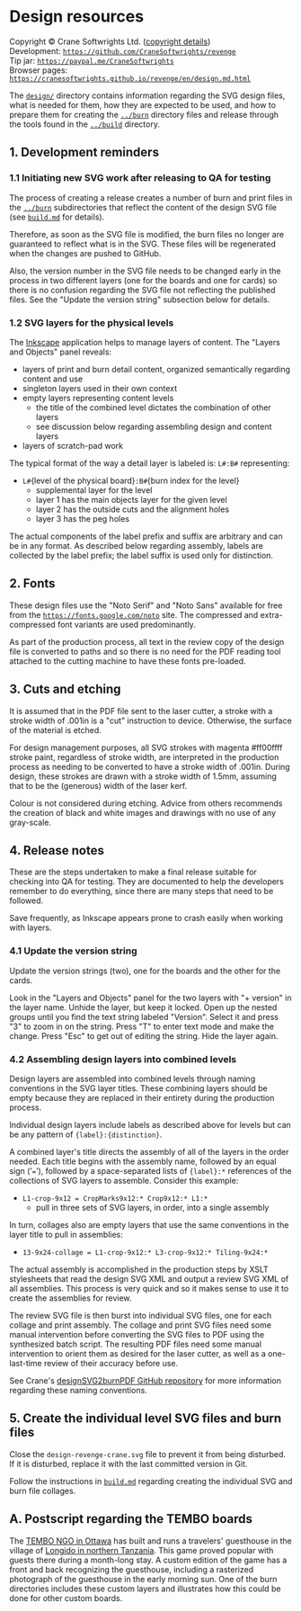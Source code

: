 # Design resources

Copyright © Crane Softwrights Ltd. ([copyright details](../LICENSE))  
Development: [`https://github.com/CraneSoftwrights/revenge`](https://github.com/CraneSoftwrights/revenge)  
Tip jar: [`https://paypal.me/CraneSoftwrights`](https://paypal.me/CraneSoftwrights)  
Browser pages: [`https://cranesoftwrights.github.io/revenge/en/design.md.html`](https://cranesoftwrights.github.io/revenge/en/design.md.html)  

The [`design/`](../design) directory contains information regarding the SVG design files, what is needed for them, how they are expected to be used, and how to prepare them for creating the [`../burn`](burn.md) directory files and release through the tools found in the [`../build`](build.md) directory.

## 1. Development reminders

### 1.1 Initiating new SVG work after releasing to QA for testing

The process of creating a release creates a number of burn and print files in the [`../burn`](../burn) subdirectories that reflect the content of the design SVG file (see [`build.md`](build.md) for details).

Therefore, as soon as the SVG file is modified, the burn files no longer are guaranteed to reflect what is in the SVG. These files will be regenerated when the changes are pushed to GitHub.

Also, the version number in the SVG file needs to be changed early in the process in two different layers (one for the boards and one for cards) so there is no confusion regarding the SVG file not reflecting the published files. See the "Update the version string" subsection below for details.

### 1.2 SVG layers for the physical levels

The [Inkscape](https://inkscape.org) application helps to manage layers of content. The "Layers and Objects" panel reveals:

- layers of print and burn detail content, organized semantically regarding content and use
- singleton layers used in their own context
- empty layers representing content levels
  - the title of the combined level dictates the combination of other layers
  - see discussion below regarding assembling design and content layers
- layers of scratch-pad work

The typical format of the way a detail layer is labeled is: `L#:B#` representing:

- `L#`{level of the physical board}`:B#`{burn index for the level}
   - supplemental layer for the level
   - layer 1 has the main objects layer for the given level
   - layer 2 has the outside cuts and the alignment holes
   - layer 3 has the peg holes

The actual components of the label prefix and suffix are arbitrary and can be in any format. As described below regarding assembly, labels are collected by the label prefix; the label suffix is used only for distinction.

## 2. Fonts

These design files use the "Noto Serif" and "Noto Sans" available for free from the [`https://fonts.google.com/noto`](https://fonts.google.com/noto) site. The compressed and extra-compressed font variants are used predominantly.

As part of the production process, all text in the review copy of the design file is converted to paths and so there is no need for the PDF reading tool attached to the cutting machine to have these fonts pre-loaded.

## 3. Cuts and etching

It is assumed that in the PDF file sent to the laser cutter, a stroke with a stroke width of .001in is a "cut" instruction to device. Otherwise, the surface of the material is etched. 

For design management purposes, all SVG strokes with magenta #ff00ffff stroke paint, regardless of stroke width, are interpreted in the production process as needing to be converted to have a stroke width of .001in. During design, these strokes are drawn with a stroke width of 1.5mm, assuming that to be the (generous) width of the laser kerf. 

Colour is not considered during etching. Advice from others recommends the creation of black and white images and drawings with no use of any gray-scale.

## 4. Release notes

These are the steps undertaken to make a final release suitable for checking into QA for testing. They are documented to help the developers remember to do everything, since there are many steps that need to be followed.

Save frequently, as Inkscape appears prone to crash easily when working with layers.

### 4.1 Update the version string

Update the version strings (two), one for the boards and the other for the cards. 

Look in the "Layers and Objects" panel for the two layers with "+ version" in the layer name. Unhide the layer, but keep it locked. Open up the nested groups until you find the text string labeled "Version". Select it and press "3" to zoom in on the string. Press "T" to enter text mode and make the change. Press "Esc" to get out of editing the string. Hide the layer again.

### 4.2 Assembling design layers into combined levels

Design layers are assembled into combined levels through naming conventions in the SVG layer titles. These combining layers should be empty because they are replaced in their entirety during the production process.

Individual design layers include labels as described above for levels but can be any pattern of `{label}:{distinction}`.

A combined layer's title directs the assembly of all of the layers in the order needed. Each title begins with the assembly name, followed by an equal sign (’`=`’), followed by a space-separated lists of `{label}:*` references of the collections of SVG layers to assemble. Consider this example:

- `L1-crop-9x12 = CropMarks9x12:* Crop9x12:* L1:*`
  - pull in three sets of SVG layers, in order, into a single assembly

In turn, collages also are empty layers that use the same conventions in the layer title to pull in assemblies:

- `13-9x24-collage = L1-crop-9x12:* L3-crop-9x12:* Tiling-9x24:*`

The actual assembly is accomplished in the production steps by XSLT stylesheets that read the design SVG XML and output a review SVG XML of all assemblies. This process is very quick and so it makes sense to use it to create the assemblies for review.

The review SVG file is then burst into individual SVG files, one for each collage and print assembly. The collage and print SVG files need some manual intervention before converting the SVG files to PDF using the synthesized batch script. The resulting PDF files need some manual intervention to orient them as desired for the laser cutter, as well as a one-last-time review of their accuracy before use.

See Crane's [designSVG2burnPDF GitHub repository](https://github.com/CraneSoftwrights/designSVG2burnPDF) for more information regarding these naming conventions.

## 5. Create the individual level SVG files and burn files

Close the `design-revenge-crane.svg` file to prevent it from being disturbed. If it is disturbed, replace it with the last committed version in Git.

Follow the instructions in [`build.md`](build.md) regarding creating the individual SVG and burn file collages.

## A. Postscript regarding the TEMBO boards

The [TEMBO NGO in Ottawa](https://projectembo.org) has built and runs a travelers' guesthouse in the village of [Longido in northern Tanzania](https://www.google.com/maps/place/Longido,+Tanzania). This game proved popular with guests there during a month-long stay. A custom edition of the game has a front and back recognizing the guesthouse, including a rasterized photograph of the guesthouse in the early morning sun. One of the burn directories includes these custom layers and illustrates how this could be done for other custom boards.
